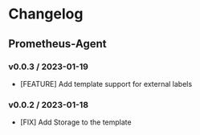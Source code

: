 # Changelog

## Prometheus-Agent

### v0.0.3 / 2023-01-19

* [FEATURE] Add template support for external labels 

### v0.0.2 / 2023-01-18
 
* [FIX] Add Storage to the template